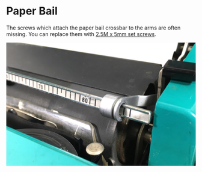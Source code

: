 <!-- TITLE: Studio 45 -->
<!-- SUBTITLE: Maintenance tips for the Olivetti Studio 45 -->

# Paper Bail
The screws which attach the paper bail crossbar to the arms are often missing. You can replace them with [2.5M x 5mm set screws](http://amzn.com/B01F3KW2RU).

![S 45 Paper Bail](/uploads/olivetti/s-45-paper-bail.jpg "Paper Bail")